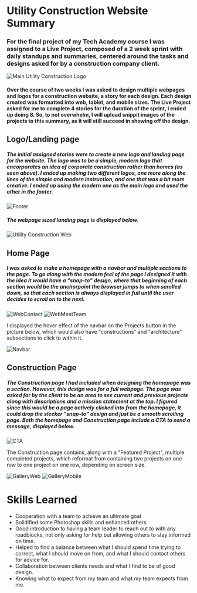 # Utility Construction Website Summary 

### For the final project of my Tech Academy course I was assigned to a Live Project, composed of a 2 week sprint with daily standups and summaries, centered around the tasks and designs asked for by a construction company client.

![Main Utility Construction Logo](https://github.com/MWKDawes/Utility_Construction_Website/assets/152348123/6bc0fb8c-2381-4c2b-8b7e-a7981e0445e2)


#### Over the course of two weeks I was asked to design multiple webpages and logos for a construction website, a story for each design. Each design created was formatted into web, tablet, and mobile sizes. The Live Project asked for me to complete 4 stories for the duration of the sprint, I ended up doing 8. So, to not overwhelm, I will upload snippit images of the projects to this summary, as it will still succeed in showing off the design.

## Logo/Landing page

##### The initial assigned stories were to create a new logo and landing page for the website. The logo was to be a simple, modern logo that encorporates an idea of corporate construction rather than homes (as seen above). I ended up making two different logos, one more along the lines of the simple and modern instruction, and one that was a bit more creative. I ended up using the modern one as the main logo and used the other in the footer.

![Footer](https://github.com/MWKDawes/Utility_Construction_Website/assets/152348123/ef3238fa-bccd-4583-817d-4efbe5c78238)


##### The webpage sized landing page is displayed below.

![Utility Construction Web](https://github.com/MWKDawes/Utility_Construction_Website/assets/152348123/7c1cb90b-ab41-4f5a-a4a5-c047ffb37971)


## Home Page

##### I was asked to make a homepage with a navbar and multiple sections to the page. To go along with the modern feel of the page I designed it with the idea it would have a "snap-to" design, where that beginning of each section would be the anchorpoint the browser jumps to when scrolled down, so that each section is always displayed in full until the user decides to scroll on to the next.

![WebContact](https://github.com/MWKDawes/Utility_Construction_Website/assets/152348123/66150a59-534c-4982-80c2-6496410c8301)
![WebMeetTeam](https://github.com/MWKDawes/Utility_Construction_Website/assets/152348123/e6f59487-7a99-4bc4-9ea2-7d023144edd8)

I displayed the hover effect of the navbar on the Projects button in the picture below, which would also have "constructions" and "architecture" subsections to click to within it.

![Navbar](https://github.com/MWKDawes/Utility_Construction_Website/assets/152348123/8a9c2e8a-9b77-4222-8742-48ed3ac610aa) 

## Construction Page

##### The Construction page I had included when designing the homepage was a section. However, this design was for a full webpage. The page was asked for by the client to be an area to see current and previous projects along with descriptions and a mission statement at the top. I figured since this would be a page actively clicked into from the homepage, it could drop the sleeker "snap-to" design and just be a smooth scrolling page. Both the homepage and Construction page include a CTA to send a message, displayed below. 

![CTA](https://github.com/MWKDawes/Utility_Construction_Website/assets/152348123/edcc2950-e413-41d0-b1ed-1a91e24051c2)

The Construction page contains, along with a "Featured Project", multiple completed projects, which reformat from containing two projects on one row to one project on one row, depending on screen size.

![GalleryWeb](https://github.com/MWKDawes/Utility_Construction_Website/assets/152348123/f424d747-333f-439b-92c0-1bb5b3f3122f)
![GalleryMobile](https://github.com/MWKDawes/Utility_Construction_Website/assets/152348123/49acba54-1600-4a27-8045-8fe0de1d0b53)

# Skills Learned

* Cooperation with a team to achieve an ultimate goal
* Solidified some Photoshop skills and enhanced others
* Good introduction to having a team leader to reach out to with any roadblocks, not only asking for help but allowing others to stay informed on time.
* Helped to find a balance between what I should spend time trying to correct, what I should move on from, and what I should contact others for advice for.
* Collaboration between clients needs and what I find to be of good design.
* Knowing what to expect from my team and what my team expects from me.
